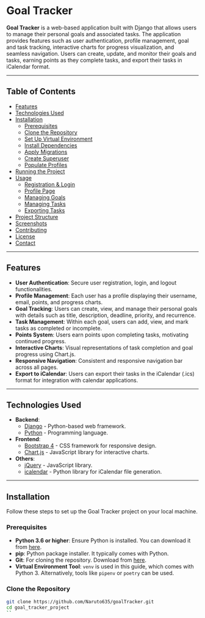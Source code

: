 # Goal Tracker

**Goal Tracker** is a web-based application built with Django that allows users to manage their personal goals and associated tasks. The application provides features such as user authentication, profile management, goal and task tracking, interactive charts for progress visualization, and seamless navigation. Users can create, update, and monitor their goals and tasks, earning points as they complete tasks, and export their tasks in iCalendar format.

---

## Table of Contents

- [Features](#features)
- [Technologies Used](#technologies-used)
- [Installation](#installation)
  - [Prerequisites](#prerequisites)
  - [Clone the Repository](#clone-the-repository)
  - [Set Up Virtual Environment](#set-up-virtual-environment)
  - [Install Dependencies](#install-dependencies)
  - [Apply Migrations](#apply-migrations)
  - [Create Superuser](#create-superuser)
  - [Populate Profiles](#populate-profiles)
- [Running the Project](#running-the-project)
- [Usage](#usage)
  - [Registration & Login](#registration--login)
  - [Profile Page](#profile-page)
  - [Managing Goals](#managing-goals)
  - [Managing Tasks](#managing-tasks)
  - [Exporting Tasks](#exporting-tasks)
- [Project Structure](#project-structure)
- [Screenshots](#screenshots)
- [Contributing](#contributing)
- [License](#license)
- [Contact](#contact)

---

## Features

- **User Authentication**: Secure user registration, login, and logout functionalities.
- **Profile Management**: Each user has a profile displaying their username, email, points, and progress charts.
- **Goal Tracking**: Users can create, view, and manage their personal goals with details such as title, description, deadline, priority, and recurrence.
- **Task Management**: Within each goal, users can add, view, and mark tasks as completed or incomplete.
- **Points System**: Users earn points upon completing tasks, motivating continued progress.
- **Interactive Charts**: Visual representations of task completion and goal progress using Chart.js.
- **Responsive Navigation**: Consistent and responsive navigation bar across all pages.
- **Export to iCalendar**: Users can export their tasks in the iCalendar (.ics) format for integration with calendar applications.

---

## Technologies Used

- **Backend**:
  - [Django](https://www.djangoproject.com/) - Python-based web framework.
  - [Python](https://www.python.org/) - Programming language.
- **Frontend**:
  - [Bootstrap 4](https://getbootstrap.com/) - CSS framework for responsive design.
  - [Chart.js](https://www.chartjs.org/) - JavaScript library for interactive charts.
- **Others**:
  - [jQuery](https://jquery.com/) - JavaScript library.
  - [icalendar](https://pypi.org/project/icalendar/) - Python library for iCalendar file generation.

---

## Installation

Follow these steps to set up the Goal Tracker project on your local machine.

### Prerequisites

- **Python 3.6 or higher**: Ensure Python is installed. You can download it from [here](https://www.python.org/downloads/).
- **pip**: Python package installer. It typically comes with Python.
- **Git**: For cloning the repository. Download from [here](https://git-scm.com/downloads).
- **Virtual Environment Tool**: `venv` is used in this guide, which comes with Python 3. Alternatively, tools like `pipenv` or `poetry` can be used.

### Clone the Repository

```bash
git clone https://github.com/Naruto635/goalTracker.git
cd goal_tracker_project
``
```
